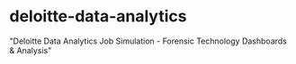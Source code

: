 # deloitte-data-analytics
 "Deloitte Data Analytics Job Simulation - Forensic Technology Dashboards &amp; Analysis"

